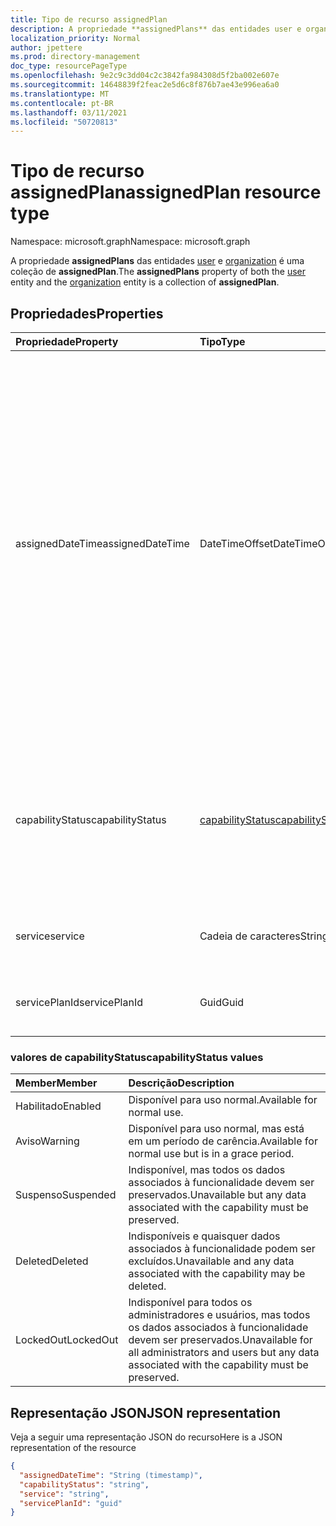 ```yaml
---
title: Tipo de recurso assignedPlan
description: A propriedade **assignedPlans** das entidades user e organization é uma coleção de **assignedPlan**.
localization_priority: Normal
author: jpettere
ms.prod: directory-management
doc_type: resourcePageType
ms.openlocfilehash: 9e2c9c3dd04c2c3842fa984308d5f2ba002e607e
ms.sourcegitcommit: 14648839f2feac2e5d6c8f876b7ae43e996ea6a0
ms.translationtype: MT
ms.contentlocale: pt-BR
ms.lasthandoff: 03/11/2021
ms.locfileid: "50720813"
---
```

# <a name="assignedplan-resource-type"></a><span data-ttu-id="1d94e-103">Tipo de recurso assignedPlan</span><span class="sxs-lookup"><span data-stu-id="1d94e-103">assignedPlan resource type</span></span>

<span data-ttu-id="1d94e-104">Namespace: microsoft.graph</span><span class="sxs-lookup"><span data-stu-id="1d94e-104">Namespace: microsoft.graph</span></span>

<span data-ttu-id="1d94e-105">A propriedade **assignedPlans** das entidades [user](user.md) e [organization](organization.md) é uma coleção de **assignedPlan**.</span><span class="sxs-lookup"><span data-stu-id="1d94e-105">The **assignedPlans** property of both the [user](user.md) entity and the [organization](organization.md) entity is a collection of **assignedPlan**.</span></span>


## <a name="properties"></a><span data-ttu-id="1d94e-106">Propriedades</span><span class="sxs-lookup"><span data-stu-id="1d94e-106">Properties</span></span>

| <span data-ttu-id="1d94e-107">Propriedade</span><span class="sxs-lookup"><span data-stu-id="1d94e-107">Property</span></span>     | <span data-ttu-id="1d94e-108">Tipo</span><span class="sxs-lookup"><span data-stu-id="1d94e-108">Type</span></span>   |<span data-ttu-id="1d94e-109">Descrição</span><span class="sxs-lookup"><span data-stu-id="1d94e-109">Description</span></span>|
|:---------------|:--------|:----------|
|<span data-ttu-id="1d94e-110">assignedDateTime</span><span class="sxs-lookup"><span data-stu-id="1d94e-110">assignedDateTime</span></span>|<span data-ttu-id="1d94e-111">DateTimeOffset</span><span class="sxs-lookup"><span data-stu-id="1d94e-111">DateTimeOffset</span></span>|<span data-ttu-id="1d94e-112">A data e hora em que o plano foi atribuído; por exemplo: 2013-01-02T19:32:30Z.</span><span class="sxs-lookup"><span data-stu-id="1d94e-112">The date and time at which the plan was assigned; for example: 2013-01-02T19:32:30Z.</span></span> <span data-ttu-id="1d94e-113">O tipo Timestamp representa informações de data e hora usando o formato ISO 8601 e está sempre no horário UTC.</span><span class="sxs-lookup"><span data-stu-id="1d94e-113">The Timestamp type represents date and time information using ISO 8601 format and is always in UTC time.</span></span> <span data-ttu-id="1d94e-114">Por exemplo, meia-noite UTC em 1 de janeiro de 2014 é `2014-01-01T00:00:00Z`</span><span class="sxs-lookup"><span data-stu-id="1d94e-114">For example, midnight UTC on Jan 1, 2014 is `2014-01-01T00:00:00Z`</span></span>|
|<span data-ttu-id="1d94e-115">capabilityStatus</span><span class="sxs-lookup"><span data-stu-id="1d94e-115">capabilityStatus</span></span>|[<span data-ttu-id="1d94e-116">capabilityStatus</span><span class="sxs-lookup"><span data-stu-id="1d94e-116">capabilityStatus</span></span>](#capabilitystatus-values)|<span data-ttu-id="1d94e-117">Condição da atribuição de recursos.</span><span class="sxs-lookup"><span data-stu-id="1d94e-117">Condition of the capability assignment.</span></span> <span data-ttu-id="1d94e-118">Os valores possíveis `Enabled` são , , , , `Warning` `Suspended` `Deleted` `LockedOut` .</span><span class="sxs-lookup"><span data-stu-id="1d94e-118">The possible values are `Enabled`, `Warning`, `Suspended`, `Deleted`, `LockedOut`.</span></span>|
|<span data-ttu-id="1d94e-119">service</span><span class="sxs-lookup"><span data-stu-id="1d94e-119">service</span></span>|<span data-ttu-id="1d94e-120">Cadeia de caracteres</span><span class="sxs-lookup"><span data-stu-id="1d94e-120">String</span></span>|<span data-ttu-id="1d94e-121">O nome do serviço; por exemplo, "Exchange".</span><span class="sxs-lookup"><span data-stu-id="1d94e-121">The name of the service; for example, “Exchange”.</span></span>|
|<span data-ttu-id="1d94e-122">servicePlanId</span><span class="sxs-lookup"><span data-stu-id="1d94e-122">servicePlanId</span></span>|<span data-ttu-id="1d94e-123">Guid</span><span class="sxs-lookup"><span data-stu-id="1d94e-123">Guid</span></span>|<span data-ttu-id="1d94e-124">Um GUID que identifica o plano de serviço.</span><span class="sxs-lookup"><span data-stu-id="1d94e-124">A GUID that identifies the service plan.</span></span>|


### <a name="capabilitystatus-values"></a><span data-ttu-id="1d94e-125">valores de capabilityStatus</span><span class="sxs-lookup"><span data-stu-id="1d94e-125">capabilityStatus values</span></span>

| <span data-ttu-id="1d94e-126">Member</span><span class="sxs-lookup"><span data-stu-id="1d94e-126">Member</span></span> | <span data-ttu-id="1d94e-127">Descrição</span><span class="sxs-lookup"><span data-stu-id="1d94e-127">Description</span></span>  |
|:---------------|:--------|
| <span data-ttu-id="1d94e-128">Habilitado</span><span class="sxs-lookup"><span data-stu-id="1d94e-128">Enabled</span></span> | <span data-ttu-id="1d94e-129">Disponível para uso normal.</span><span class="sxs-lookup"><span data-stu-id="1d94e-129">Available for normal use.</span></span> |
| <span data-ttu-id="1d94e-130">Aviso</span><span class="sxs-lookup"><span data-stu-id="1d94e-130">Warning</span></span> | <span data-ttu-id="1d94e-131">Disponível para uso normal, mas está em um período de carência.</span><span class="sxs-lookup"><span data-stu-id="1d94e-131">Available for normal use but is in a grace period.</span></span> |
| <span data-ttu-id="1d94e-132">Suspenso</span><span class="sxs-lookup"><span data-stu-id="1d94e-132">Suspended</span></span> | <span data-ttu-id="1d94e-133">Indisponível, mas todos os dados associados à funcionalidade devem ser preservados.</span><span class="sxs-lookup"><span data-stu-id="1d94e-133">Unavailable but any data associated with the capability must be preserved.</span></span> |
| <span data-ttu-id="1d94e-134">Deleted</span><span class="sxs-lookup"><span data-stu-id="1d94e-134">Deleted</span></span> | <span data-ttu-id="1d94e-135">Indisponíveis e quaisquer dados associados à funcionalidade podem ser excluídos.</span><span class="sxs-lookup"><span data-stu-id="1d94e-135">Unavailable and any data associated with the capability may be deleted.</span></span> |
| <span data-ttu-id="1d94e-136">LockedOut</span><span class="sxs-lookup"><span data-stu-id="1d94e-136">LockedOut</span></span> | <span data-ttu-id="1d94e-137">Indisponível para todos os administradores e usuários, mas todos os dados associados à funcionalidade devem ser preservados.</span><span class="sxs-lookup"><span data-stu-id="1d94e-137">Unavailable for all administrators and users but any data associated with the capability must be preserved.</span></span> |

## <a name="json-representation"></a><span data-ttu-id="1d94e-138">Representação JSON</span><span class="sxs-lookup"><span data-stu-id="1d94e-138">JSON representation</span></span>

<span data-ttu-id="1d94e-139">Veja a seguir uma representação JSON do recurso</span><span class="sxs-lookup"><span data-stu-id="1d94e-139">Here is a JSON representation of the resource</span></span>

<!-- {
  "blockType": "resource",
  "optionalProperties": [

  ],
  "@odata.type": "microsoft.graph.assignedPlan"
}-->

```json
{
  "assignedDateTime": "String (timestamp)",
  "capabilityStatus": "string",
  "service": "string",
  "servicePlanId": "guid"
}

```

<!-- uuid: 8fcb5dbc-d5aa-4681-8e31-b001d5168d79
2015-10-25 14:57:30 UTC -->
<!-- {
  "type": "#page.annotation",
  "description": "assignedPlan resource",
  "keywords": "",
  "section": "documentation",
  "tocPath": ""
}-->

